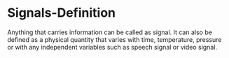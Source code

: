 # Signals-Definition

Anything that carries information can be called as signal. It can also be defined as a physical quantity that varies with time, temperature, pressure or with any independent variables such as speech signal or video signal.
